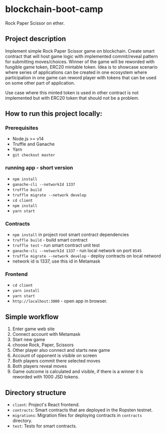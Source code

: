 # blockchain-boot-camp
Rock Paper Scissor on ether.

## Project description
Implement simple Rock Paper Scissor game on blockchain.
Create smart contract that will host game logic with implemented commit/reveal pattern for submitting moves/choices. 
Winner of the game will be reworded with fungible game token, ERC20 mintable token.
Idea is to showcase scenario where series of applications can be created in one ecosystem
where participation in one game can reword player with tokens that can be used on some other part of application.

Use case where this minted token is used in other contract is not implemented but with ERC20 token that should not be a problem.


## How to run this project locally:

### Prerequisites

- Node.js >= v14
- Truffle and Ganache
- Yarn
- `git checkout master`

### running app - short version
- `npm install`
- `ganache-cli --networkId 1337`
- `truffle build`
- `truffle migrate --network develop`
- `cd client`
- `npm install`
- `yarn start`

### Contracts

- `npm install` in project root smart contract dependencies
- `truffle build` - build smart contract
- `truffle test` - run smart contract unit test
- `ganache-cli --networkId 1337` - run local network on port `8545`
- `truffle migrate --network develop` - deploy contracts on local netword
-  network id is 1337, use this id in Metamask


### Frontend

- `cd client`
- `yarn install`
- `yarn start`
- `http://localhost:3000` - open app in browser.

## Simple workflow

1. Enter game web site
2. Connect account with Metamask
3. Start new game
4. choose Rock, Paper, Scissors
5. Other player also connect and starts new game
6. Account of opponent is visible on screen
7. Both players commit there selected moves
8. Both players reveal moves
9. Game outcome is calculated and visible, if there is a winner it is reworded with 1000 JSD tokens.

## Directory structure

- `client`: Project's React frontend.
- `contracts`: Smart contracts that are deployed in the Ropsten testnet.
- `migrations`: Migration files for deploying contracts in `contracts` directory.
- `test`: Tests for smart contracts.
